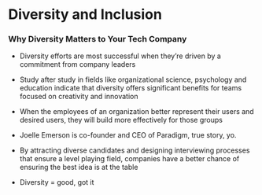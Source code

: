 # Diversity and Inclusion

### Why Diversity Matters to Your Tech Company

- Diversity efforts are most successful when they’re driven by a commitment from company leaders

- Study after study in fields like organizational science, psychology and education indicate that diversity offers significant benefits for teams focused on creativity and innovation

- When the employees of an organization better represent their users and desired users, they will build more effectively for those groups

- Joelle Emerson is co-founder and CEO of Paradigm, true story, yo.

- By attracting diverse candidates and designing interviewing processes that ensure a level playing field, companies have a better chance of ensuring the best idea is at the table

- Diversity = good, got it
